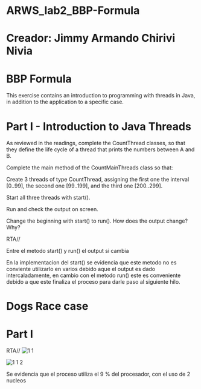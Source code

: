 # ARWS_lab2_BBP-Formula

# Creador: Jimmy Armando Chirivi Nivia

# BBP Formula
This exercise contains an introduction to programming with threads in Java, in addition to the application to a specific case.

# Part I - Introduction to Java Threads
As reviewed in the readings, complete the CountThread classes, so that they define the life cycle of a thread that prints the numbers between A and B. 

Complete the main method of the CountMainThreads class so that: 

Create 3 threads of type CountThread, assigning the first one the interval [0..99], the second one [99..199], and the third one [200..299]. 

Start all three threads with start(). 

Run and check the output on screen. 

Change the beginning with start() to run(). How does the output change? Why?

RTA// 

Entre el metodo start() y run() el output si cambia 

En la implementacion del start() se evidencia que este metodo no es conviente utilizarlo en varios debido aque el output es dado intercaladamente, en cambio con el metodo run() este es conveniente debido a que este finaliza el proceso para darle paso al siguiente hilo.



# Dogs Race case 

# Part I

RTA//
![1 1](https://user-images.githubusercontent.com/48265107/73475223-f0408080-435d-11ea-848c-b225b724e62e.jpg)


![1 1 2](https://user-images.githubusercontent.com/48265107/73475307-15cd8a00-435e-11ea-9de9-ddf58e595047.jpg)

Se evidencia que  el  proceso utiliza el 9 % del procesador, con el uso de 2 nucleos



